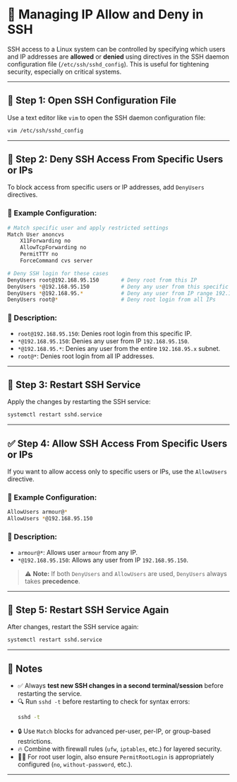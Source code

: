 
# 🔐 Managing IP Allow and Deny in SSH

SSH access to a Linux system can be controlled by specifying which users and IP addresses are **allowed** or **denied** using directives in the SSH daemon configuration file (`/etc/ssh/sshd_config`). This is useful for tightening security, especially on critical systems.

---

## 🧾 Step 1: Open SSH Configuration File

Use a text editor like `vim` to open the SSH daemon configuration file:

```bash
vim /etc/ssh/sshd_config
```

---

## 🚫 Step 2: Deny SSH Access From Specific Users or IPs

To block access from specific users or IP addresses, add `DenyUsers` directives.

### 🔧 Example Configuration:

```bash
# Match specific user and apply restricted settings
Match User anoncvs
    X11Forwarding no
    AllowTcpForwarding no
    PermitTTY no
    ForceCommand cvs server

# Deny SSH login for these cases
DenyUsers root@192.168.95.150       # Deny root from this IP
DenyUsers *@192.168.95.150          # Deny any user from this specific IP
DenyUsers *@192.168.95.*            # Deny any user from IP range 192.168.95.x
DenyUsers root@*                    # Deny root login from all IPs
```

### 📝 Description:
- `root@192.168.95.150`: Denies root login from this specific IP.
- `*@192.168.95.150`: Denies any user from IP `192.168.95.150`.
- `*@192.168.95.*`: Denies any user from the entire `192.168.95.x` subnet.
- `root@*`: Denies root login from all IP addresses.

---

## 🔄 Step 3: Restart SSH Service

Apply the changes by restarting the SSH service:

```bash
systemctl restart sshd.service
```

---

## ✅ Step 4: Allow SSH Access From Specific Users or IPs

If you want to allow access only to specific users or IPs, use the `AllowUsers` directive.

### 🔧 Example Configuration:

```bash
AllowUsers armour@*
AllowUsers *@192.168.95.150
```

### 📝 Description:
- `armour@*`: Allows user `armour` from any IP.
- `*@192.168.95.150`: Allows any user from IP `192.168.95.150`.

> ⚠️ **Note:** If both `DenyUsers` and `AllowUsers` are used, `DenyUsers` always takes **precedence**.

---

## 🔁 Step 5: Restart SSH Service Again

After changes, restart the SSH service again:

```bash
systemctl restart sshd.service
```

---

## 🧠 Notes

- ✅ Always **test new SSH changes in a second terminal/session** before restarting the service.
- 🔍 Run `sshd -t` before restarting to check for syntax errors:
  ```bash
  sshd -t
  ```
- 🔒 Use `Match` blocks for advanced per-user, per-IP, or group-based restrictions.
- 🔥 Combine with firewall rules (`ufw`, `iptables`, etc.) for layered security.
- 👨‍💻 For root user login, also ensure `PermitRootLogin` is appropriately configured (`no`, `without-password`, etc.).

---
